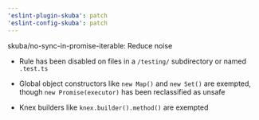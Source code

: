 ```yaml
---
'eslint-plugin-skuba': patch
'eslint-config-skuba': patch
---
```


skuba/no-sync-in-promise-iterable: Reduce noise

- Rule has been disabled on files in a `/testing/` subdirectory or named `.test.ts`

- Global object constructors like `new Map()` and `new Set()` are exempted, though `new Promise(executor)` has been reclassified as unsafe

- Knex builders like `knex.builder().method()` are exempted
